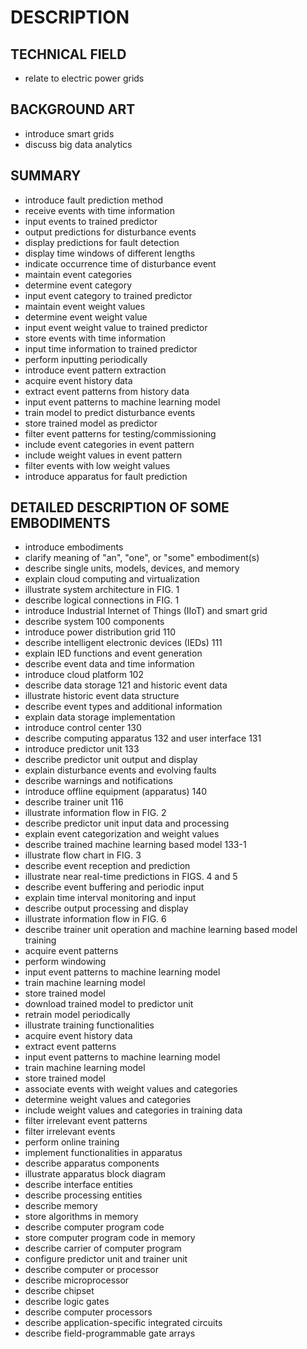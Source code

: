 # DESCRIPTION

## TECHNICAL FIELD

- relate to electric power grids

## BACKGROUND ART

- introduce smart grids
- discuss big data analytics

## SUMMARY

- introduce fault prediction method
- receive events with time information
- input events to trained predictor
- output predictions for disturbance events
- display predictions for fault detection
- display time windows of different lengths
- indicate occurrence time of disturbance event
- maintain event categories
- determine event category
- input event category to trained predictor
- maintain event weight values
- determine event weight value
- input event weight value to trained predictor
- store events with time information
- input time information to trained predictor
- perform inputting periodically
- introduce event pattern extraction
- acquire event history data
- extract event patterns from history data
- input event patterns to machine learning model
- train model to predict disturbance events
- store trained model as predictor
- filter event patterns for testing/commissioning
- include event categories in event pattern
- include weight values in event pattern
- filter events with low weight values
- introduce apparatus for fault prediction

## DETAILED DESCRIPTION OF SOME EMBODIMENTS

- introduce embodiments
- clarify meaning of "an", "one", or "some" embodiment(s)
- describe single units, models, devices, and memory
- explain cloud computing and virtualization
- illustrate system architecture in FIG. 1
- describe logical connections in FIG. 1
- introduce Industrial Internet of Things (IIoT) and smart grid
- describe system 100 components
- introduce power distribution grid 110
- describe intelligent electronic devices (IEDs) 111
- explain IED functions and event generation
- describe event data and time information
- introduce cloud platform 102
- describe data storage 121 and historic event data
- illustrate historic event data structure
- describe event types and additional information
- explain data storage implementation
- introduce control center 130
- describe computing apparatus 132 and user interface 131
- introduce predictor unit 133
- describe predictor unit output and display
- explain disturbance events and evolving faults
- describe warnings and notifications
- introduce offline equipment (apparatus) 140
- describe trainer unit 116
- illustrate information flow in FIG. 2
- describe predictor unit input data and processing
- explain event categorization and weight values
- describe trained machine learning based model 133-1
- illustrate flow chart in FIG. 3
- describe event reception and prediction
- illustrate near real-time predictions in FIGS. 4 and 5
- describe event buffering and periodic input
- explain time interval monitoring and input
- describe output processing and display
- illustrate information flow in FIG. 6
- describe trainer unit operation and machine learning based model training
- acquire event patterns
- perform windowing
- input event patterns to machine learning model
- train machine learning model
- store trained model
- download trained model to predictor unit
- retrain model periodically
- illustrate training functionalities
- acquire event history data
- extract event patterns
- input event patterns to machine learning model
- train machine learning model
- store trained model
- associate events with weight values and categories
- determine weight values and categories
- include weight values and categories in training data
- filter irrelevant event patterns
- filter irrelevant events
- perform online training
- implement functionalities in apparatus
- describe apparatus components
- illustrate apparatus block diagram
- describe interface entities
- describe processing entities
- describe memory
- store algorithms in memory
- describe computer program code
- store computer program code in memory
- describe carrier of computer program
- configure predictor unit and trainer unit
- describe computer or processor
- describe microprocessor
- describe chipset
- describe logic gates
- describe computer processors
- describe application-specific integrated circuits
- describe field-programmable gate arrays


